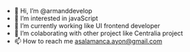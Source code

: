 - 👋 Hi, I’m @armanddevelop
- 👀 I’m interested in javaScript
- 🌱 I’m currently working like UI frontend developer
- 💞️ I’m colaborating with other project like Centralia project
- 📫 How to reach me asalamanca.ayon@gmail.com

<!---
armanddevelop/armanddevelop is a ✨ special ✨ repository because its `README.md` (this file) appears on your GitHub profile.
You can click the Preview link to take a look at your changes.
--->
